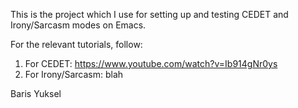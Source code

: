 This is the project which I use for setting up and testing CEDET and Irony/Sarcasm modes on Emacs.

For the relevant tutorials, follow:

1) For CEDET: https://www.youtube.com/watch?v=Ib914gNr0ys
2) For Irony/Sarcasm: blah

Baris Yuksel